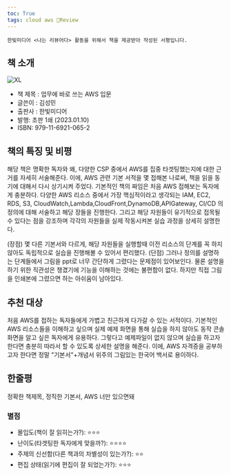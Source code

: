 ```yaml
---
toc: True
tags: cloud aws 📖Review 
---
```



```
한빛미디어 <나는 리뷰어다> 활동을 위해서 책을 제공받아 작성된 서평입니다.
```

## 책 소개

![XL](https://user-images.githubusercontent.com/67637935/221389899-803242bf-b1fe-46c0-8e08-175c47ca9b97.jpg)

* 책 제목 : 업무에 바로 쓰는 AWS 입문
* 글쓴이 : 김성민
* 출판사 : 한빛미디어
* 발행: 초판 1쇄 (2023.01.10)
* ISBN: 979-11-6921-065-2


## 책의 특징 및 비평
해당 책은 명확한 독자와 왜, 다양한 CSP 중에서 AWS를 집중 타겟팅했는지에 대한 근거를 자세히 서술해준다. 
이에, AWS 관련 기본 서적을 몇 접해본 나로써, 책을 읽을 동기에 대해서 다시 상기시켜 주었다.
기본적인 책의 짜임은 처음 AWS 접해보는 독자에게 충분하다. 
다양한 AWS 리소스 중에서 가장 핵심적이라고 생각되는 IAM, EC2, RDS, S3, CloudWatch,Lambda,CloudFront,DynamoDB,APIGateway, CI/CD
의 정의에 대해 서술하고 해당 장들을 진행한다.
그리고 해당 자원들이 유기적으로 접목될 수 있다는 점을 강조하며 각각의 자원들을 실제 작동시켜본 실습 과정을 상세히 설명한다.

(장점) 몇 다른 기본서와 다르게, 해당 자원들을 실행할때 이전 리소스의 단계를 꼭 하지 않아도 독립적으로 실습을 진행해볼 수 있어서 편리했다.
(단점) 그러나 정의를 설명하는 단계들에서 그림을 ppt로 너무 간단하게 그렸다는 문제점이 있어보인다. 물론 설명을 하기 위한 직관성은 챙겼기에 기능을 이해하는 것에는 불편함이 없다.
하지만 직접 그림을 인쇄본에 그렸으면 하는 아쉬움이 남아있다.

## 추천 대상
처음 AWS를 접하는 독자들에게 가볍고 친근하게 다가갈 수 있는 서적이다. 
기본적인 AWS 리소스들을 이해하고 싶으며 실제 예제 화면을 통해 실습을 하지 않아도 동작 콘솔 화면을 알고 싶은 독자에게 유용하다.
그렇다고 예제파일이 없지 않으며 실습을 하고자 한다면 충분히 따라서 할 수 있도록 상세한 설명을 해준다.
이에, AWS 자격증을 공부하고자 한다면 정말 "기본서"+개념서 위주의 그림있는 한국어 백서로 용이하다.

## 한줄평
정확한 책제목, 정직한 기본서, AWS 너만 있으면돼

### 별점
* 몰입도(책이 잘 읽히는가?): ⭐⭐⭐
* 난이도(타겟팅한 독자에게 맞을까?): ⭐⭐⭐⭐
* 주제의 신선함(다른 책과의 차별성이 있는가?): ⭐⭐
* 편집 상태(읽기에 편집이 잘 되었는가?): ⭐⭐⭐

[총점]: ⭐⭐⭐ 
